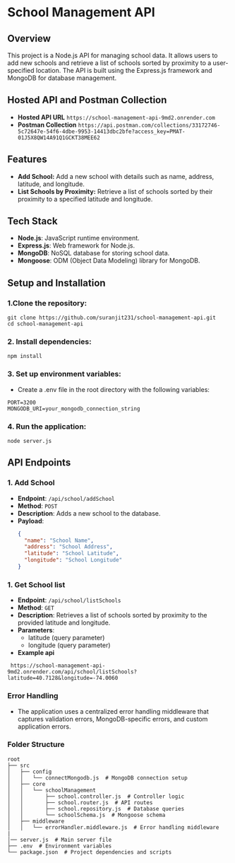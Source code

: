# School Management API

## Overview

This project is a Node.js API for managing school data. It allows users to add new schools and retrieve a list of schools sorted by proximity to a user-specified location. The API is built using the Express.js framework and MongoDB for database management.

## Hosted API and Postman Collection
- **Hosted API URL** `https://school-management-api-9md2.onrender.com`
- **Postman Collection** `https://api.postman.com/collections/33172746-5c72647e-54f6-4dbe-9953-14413dbc2bfe?access_key=PMAT-01J5X8QW14A91Q1GCKT38MEE62`
## Features

- **Add School:** Add a new school with details such as name, address, latitude, and longitude.
- **List Schools by Proximity:** Retrieve a list of schools sorted by their proximity to a specified latitude and longitude.

## Tech Stack

- **Node.js**: JavaScript runtime environment.
- **Express.js**: Web framework for Node.js.
- **MongoDB**: NoSQL database for storing school data.
- **Mongoose**: ODM (Object Data Modeling) library for MongoDB.

## Setup and Installation
### 1.Clone the repository:
```
git clone https://github.com/suranjit231/school-management-api.git
cd school-management-api
```
### 2. Install dependencies:
```
npm install
```
### 3. Set up environment variables:
  - Create a .env file in the root directory with the following variables:
```
PORT=3200
MONGODB_URI=your_mongodb_connection_string
```
### 4. Run the application:
```
node server.js
```

## API Endpoints

### 1. Add School

- **Endpoint**: `/api/school/addSchool`
- **Method**: `POST`
- **Description**: Adds a new school to the database.
- **Payload**:
  ```json
  {
    "name": "School Name",
    "address": "School Address",
    "latitude": "School Latitude",
    "longitude": "School Longitude"
  }

### 1. Get School list

- **Endpoint**: `/api/school/listSchools`
- **Method**: `GET`
- **Description**: Retrieves a list of schools sorted by proximity to the provided latitude and longitude.
- **Parameters**:
  - latitude (query parameter)
  - longitude (query parameter)
- **Example api**
```
 https://school-management-api-9md2.onrender.com/api/school/listSchools?latitude=40.7128&longitude=-74.0060
 ```
### Error Handling
  - The application uses a centralized error handling middleware that captures validation errors, MongoDB-specific errors, and custom application errors.

### Folder Structure
```
root
├── src
│   ├── config
│   │   └── connectMongodb.js  # MongoDB connection setup
│   ├── core
│   │   └── schoolManagement
│   │       ├── school.controller.js  # Controller logic
│   │       ├── school.router.js  # API routes
│   │       ├── school.repository.js  # Database queries
│   │       └── schoolSchema.js  # Mongoose schema
│   ├── middleware
│   │   └── errorHandler.middleware.js  # Error handling middleware
|
│── server.js  # Main server file
├── .env  # Environment variables
└── package.json  # Project dependencies and scripts
```


